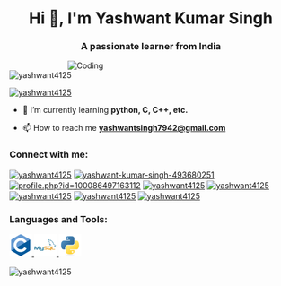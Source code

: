 <h1 align="center">Hi 👋, I'm Yashwant Kumar Singh</h1>
<h3 align="center">A passionate learner from India</h3>
<img align="right" alt="Coding" width="400" src="https://dunesfactory.com/wp-content/uploads/2020/04/Dunes_development.gif">

<p align="left"> <img src="https://komarev.com/ghpvc/?username=yashwant4125&label=Profile%20views&color=0e75b6&style=flat" alt="yashwant4125" /> </p>

<p align="left"> <a href="https://twitter.com/yashwant4125" target="blank"><img src="https://img.shields.io/twitter/follow/yashwant4125?logo=twitter&style=for-the-badge" alt="yashwant4125" /></a> </p>

- 🌱 I’m currently learning **python, C, C++, etc.**

- 📫 How to reach me **yashwantsingh7942@gmail.com**

<h3 align="left">Connect with me:</h3>
<p align="left">
<a href="https://twitter.com/yashwant4125" target="blank"><img align="center" src="https://raw.githubusercontent.com/rahuldkjain/github-profile-readme-generator/master/src/images/icons/Social/twitter.svg" alt="yashwant4125" height="30" width="40" /></a>
<a href="https://linkedin.com/in/yashwant-kumar-singh-493680251" target="blank"><img align="center" src="https://raw.githubusercontent.com/rahuldkjain/github-profile-readme-generator/master/src/images/icons/Social/linked-in-alt.svg" alt="yashwant-kumar-singh-493680251" height="30" width="40" /></a>
<a href="https://fb.com/profile.php?id=100086497163112" target="blank"><img align="center" src="https://raw.githubusercontent.com/rahuldkjain/github-profile-readme-generator/master/src/images/icons/Social/facebook.svg" alt="profile.php?id=100086497163112" height="30" width="40" /></a>
<a href="https://instagram.com/yashwant4125" target="blank"><img align="center" src="https://raw.githubusercontent.com/rahuldkjain/github-profile-readme-generator/master/src/images/icons/Social/instagram.svg" alt="yashwant4125" height="30" width="40" /></a>
<a href="https://www.codechef.com/users/yashwant4125" target="blank"><img align="center" src="https://cdn.jsdelivr.net/npm/simple-icons@3.1.0/icons/codechef.svg" alt="yashwant4125" height="30" width="40" /></a>
<a href="https://www.hackerrank.com/yashwant4125" target="blank"><img align="center" src="https://raw.githubusercontent.com/rahuldkjain/github-profile-readme-generator/master/src/images/icons/Social/hackerrank.svg" alt="yashwant4125" height="30" width="40" /></a>
<a href="https://www.leetcode.com/yashwant4125" target="blank"><img align="center" src="https://raw.githubusercontent.com/rahuldkjain/github-profile-readme-generator/master/src/images/icons/Social/leet-code.svg" alt="yashwant4125" height="30" width="40" /></a>
<a href="https://www.hackerearth.com/yashwant4125" target="blank"><img align="center" src="https://raw.githubusercontent.com/rahuldkjain/github-profile-readme-generator/master/src/images/icons/Social/hackerearth.svg" alt="yashwant4125" height="30" width="40" /></a>
</p>

<h3 align="left">Languages and Tools:</h3>
<p align="left"> <a href="https://www.cprogramming.com/" target="_blank" rel="noreferrer"> <img src="https://raw.githubusercontent.com/devicons/devicon/master/icons/c/c-original.svg" alt="c" width="40" height="40"/> </a> <a href="https://www.mysql.com/" target="_blank" rel="noreferrer"> <img src="https://raw.githubusercontent.com/devicons/devicon/master/icons/mysql/mysql-original-wordmark.svg" alt="mysql" width="40" height="40"/> </a> <a href="https://www.python.org" target="_blank" rel="noreferrer"> <img src="https://raw.githubusercontent.com/devicons/devicon/master/icons/python/python-original.svg" alt="python" width="40" height="40"/> </a> </p>

<p><img align="center" src="https://github-readme-streak-stats.herokuapp.com/?user=yashwant4125&" alt="yashwant4125" /></p>
